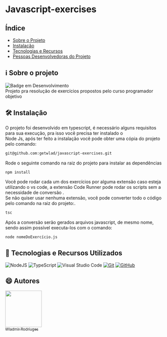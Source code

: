 # Javascript-exercises
## Índice

- [Sobre o Projeto](#information_source-sobre-o-projeto)
- [Instalação](#hammer_and_wrench-instalação)
- [Tecnologias e Recursos](#open_book-tecnologias-e-recursos-utilizados)
- [Pessoas Desenvolvedoras do Projeto](#smile-autores)
## :information_source: Sobre o projeto
![Badge em Desenvolvimento](https://img.shields.io/static/v1?label=STATUS&message=EM%20DESENVOLVIMENTO&color=yellow&style=for-the-badge)<br>
Projeto pra resolução de exercícios propostos pelo curso programador objetivo  <br>

## :hammer_and_wrench: Instalação
  O projeto foi desenvolvido em typescript, é necessário alguns requisitos para sua execução, pra isso você precisa ter instalado o <br>
    Node Js, após ter feito a instalação você pode obter uma cópia do projeto pelo comando:
```bash
git@github.com:getwlad/javascript-exercises.git
```
Rode o seguinte comando na raiz do projeto para instalar as dependências
```bash
npm install
```

Você pode rodar cada um dos exercícios por alguma extensão caso esteja utilizando o vs code, a extensão Code Runner pode rodar os scripts sem a necessidade de conversão .<br>
Se não quiser usar nenhuma extensão, você pode converter todo o código pelo comando na raiz do projeto:. <br>
```bash
tsc
```
  Após a conversão serão gerados arquivos javascript, de mesmo nome, sendo assim possível executa-los com o comando: <br>
```bash
node nomeDoExercício.js
```


## :open_book: Tecnologias e Recursos Utilizados
![NodeJS](https://img.shields.io/badge/node.js-6DA55F?style=for-the-badge&logo=node.js&logoColor=white)
![TypeScript](https://img.shields.io/badge/typescript-%23007ACC.svg?style=for-the-badge&logo=typescript&logoColor=white)
![Visual Studio Code](https://img.shields.io/badge/Visual%20Studio%20Code-0078d7.svg?style=for-the-badge&logo=visual-studio-code&logoColor=white)
[![Git](https://img.shields.io/badge/GIT-E44C30?&style=for-the-badge&logo=git&logoColor=white)](https://git-scm.com/doc)
[![GitHub](https://img.shields.io/badge/GitHub-100000?&style=for-the-badge&logo=github&logoColor=white)](https://github.com/)



## :smile: Autores
[<img loading="lazy" src="https://avatars.githubusercontent.com/u/102919718?v=4" width=115><br><sub>Wladmir Rodriuges</sub>](https://github.com/getwlad) 
